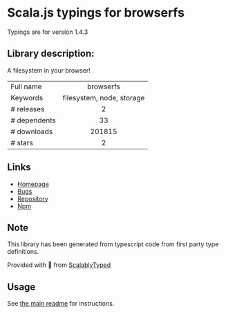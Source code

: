 
# Scala.js typings for browserfs

Typings are for version 1.4.3

## Library description:
A filesystem in your browser!

|                    |                 |
| ------------------ | :-------------: |
| Full name          | browserfs |
| Keywords           | filesystem, node, storage |
| # releases         | 2 |
| # dependents       | 33 |
| # downloads        | 201815 |
| # stars            | 2 |

## Links
- [Homepage](https://github.com/jvilk/BrowserFS)
- [Bugs](https://github.com/jvilk/BrowserFS/issues)
- [Repository](https://github.com/jvilk/BrowserFS)
- [Npm](https://www.npmjs.com/package/browserfs)
    


## Note
This library has been generated from typescript code from first party type definitions.

Provided with :purple_heart: from [ScalablyTyped](https://github.com/oyvindberg/ScalablyTyped)

## Usage
See [the main readme](../../readme.md) for instructions.


